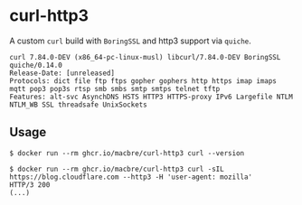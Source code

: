 # curl-http3
A custom `curl` build with `BoringSSL` and http3 support via `quiche`.

```
curl 7.84.0-DEV (x86_64-pc-linux-musl) libcurl/7.84.0-DEV BoringSSL quiche/0.14.0
Release-Date: [unreleased]
Protocols: dict file ftp ftps gopher gophers http https imap imaps mqtt pop3 pop3s rtsp smb smbs smtp smtps telnet tftp 
Features: alt-svc AsynchDNS HSTS HTTP3 HTTPS-proxy IPv6 Largefile NTLM NTLM_WB SSL threadsafe UnixSockets
```

## Usage

```
$ docker run --rm ghcr.io/macbre/curl-http3 curl --version
```

```
$ docker run --rm ghcr.io/macbre/curl-http3 curl -sIL https://blog.cloudflare.com --http3 -H 'user-agent: mozilla'
HTTP/3 200
(...)
```
